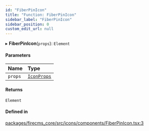 ```yaml
---
id: "FiberPinIcon"
title: "Function: FiberPinIcon"
sidebar_label: "FiberPinIcon"
sidebar_position: 0
custom_edit_url: null
---
```


▸ **FiberPinIcon**(`props`): `Element`

#### Parameters

| Name | Type |
| :------ | :------ |
| `props` | [`IconProps`](../types/IconProps.md) |

#### Returns

`Element`

#### Defined in

[packages/firecms_core/src/icons/components/FiberPinIcon.tsx:3](https://github.com/FireCMSco/firecms/blob/d45f3739/packages/firecms_core/src/icons/components/FiberPinIcon.tsx#L3)
